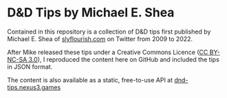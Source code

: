 # D&D Tips by Michael E. Shea

Contained in this repository is a collection of D&D tips first published by Michael E. Shea of [slyflourish.com](https://slyflourish.com/dnd_tip_tweet_archive.html) on Twitter from 2009 to 2022.

After Mike released these tips under a Creative Commons Licence ([CC BY-NC-SA 3.0](https://creativecommons.org/licenses/by-nc-sa/3.0/)), I reproduced the content here on GitHub and included the tips in JSON format.

The content is also available as a static, free-to-use API at [dnd-tips.nexus3.games](https://dnd-tips.nexus3.games)